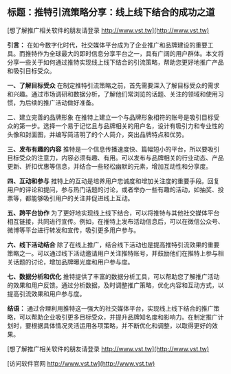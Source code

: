 ## **标题：推特引流策略分享：线上线下结合的成功之道**

[想了解推广相关软件的朋友请登录 http://www.vst.tw](http://www.vst.tw)

**引言：**
在如今数字化时代，社交媒体平台成为了企业推广和品牌建设的重要工具。而推特作为全球最大的即时信息分享平台之一，具有广阔的用户群体。本文将分享一些关于如何通过推特实现线上线下结合的引流策略，帮助您更好地推广产品和吸引目标受众。

**一、了解目标受众**
在制定推特引流策略之前，首先需要深入了解目标受众的需求和兴趣。通过市场调研和数据分析，了解他们常浏览的话题、关注的领域和使用习惯，为后续的推广活动做好准备。

二、建立完善的品牌形象
在推特上建立一个与品牌形象相符的账号是吸引目标受众的第一步。选择一个易于记忆且与品牌相关的用户名，设计有吸引力和专业性的头像和封面图，并编写简洁明了的个人简介，突出品牌特点和优势。

**三、发布有趣的内容**
推特是一个信息传播速度快、篇幅短小的平台，所以要吸引目标受众的注意力，内容必须有趣、有用。可以发布与品牌相关的行业动态、产品更新、折扣优惠等信息，并结合一些轻松幽默的元素，增加互动性和分享度。

**四、互动和参与**
推特上的互动是培养用户忠诚度和增加关注度的重要手段。回复用户的评论和提问，参与热门话题的讨论，或者举办一些有趣的活动，如抽奖、投票等，都能够吸引用户的关注并促进线上互动。

**五、跨平台协作**
为了更好地实现线上线下结合，可以将推特与其他社交媒体平台相互链接，共同进行宣传。例如，在推特上发布活动信息后，可以在微信公众号、微博等平台进行转发和宣传，吸引更多用户参与。

**六、线下活动结合**
除了在线上推广，结合线下活动也是提高推特引流效果的重要策略之一。可以通过线下活动邀请用户关注推特账号，并鼓励他们在推特上参与相关话题的讨论，增加品牌曝光度和用户参与度。

**七、数据分析和优化**
推特提供了丰富的数据分析工具，可以帮助您了解推广活动的效果和用户反馈。通过分析数据，及时调整推广策略，优化内容和互动方式，以提高引流效果和用户参与度。

**结语：**
通过合理利用推特这一强大的社交媒体平台，实现线上线下结合的推广策略，可以帮助企业吸引更多目标受众，并提升品牌知名度和影响力。在制定推广计划时，要根据具体情况灵活运用各项策略，并不断优化和调整，以取得更好的效果。

[想了解推广相关软件的朋友请登录 http://www.vst.tw](http://www.vst.tw)


[访问软件官网 http://www.vst.tw](http://www.vst.tw)
